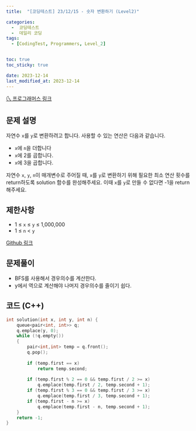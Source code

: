 ```yaml
---
title:  "[코딩테스트] 23/12/15 - 숫자 변환하기 (Level2)" 

categories:
  -  코딩테스트
  -  데일리 코딩
tags:
  - [CodingTest, Programmers, Level_2]


toc: true
toc_sticky: true

date: 2023-12-14
last_modified_at: 2023-12-14
---
```


[🌜 프로그래머스 링크](https://school.programmers.co.kr/learn/courses/30/lessons/154538)

## 문제 설명
자연수 `x`를 `y`로 변환하려고 합니다. 사용할 수 있는 연산은 다음과 같습니다.

- `x`에 `n`을 더합니다
- `x`에 2를 곱합니다.
- `x`에 3을 곱합니다.

자연수 `x`, `y`, `n`이 매개변수로 주어질 때, `x`를 `y`로 변환하기 위해 필요한 최소 연산 횟수를 return하도록 solution 함수를 완성해주세요. 이때 `x`를 `y`로 만들 수 없다면 -1을 return 해주세요.

## 제한사항
- 1 ≤ `x` ≤ `y` ≤ 1,000,000
- 1 ≤ `n` < `y`

[Github 링크](https://github.com/OneThingChanged/DailyCodingTest/blob/main/Program/CodingTestCpp/Level2/ConvertNumber.h)

## 문제풀이

- BFS를 사용해서 경우의수를 계산한다.
- y에서 역으로 계산해야 나머지 경우의수를 줄이기 쉽다.



## 코드 (C++)
```cpp
int solution(int x, int y, int n) {
    queue<pair<int, int>> q;
    q.emplace(y, 0);
    while (!q.empty())
    {
        pair<int,int> temp = q.front();
        q.pop();
        
        if (temp.first == x)
            return temp.second;
        
        if (temp.first % 2 == 0 && temp.first / 2 >= x)
            q.emplace(temp.first / 2, temp.second + 1);
        if (temp.first % 3 == 0 && temp.first / 3 >= x)
            q.emplace(temp.first / 3, temp.second + 1);
        if (temp.first - n >= x)
            q.emplace(temp.first - n, temp.second + 1);
    }
    return -1;
}
```



<script src="https://utteranc.es/client.js"
        repo="OneThingChanged/OneThingChanged.github.io"
        issue-term="pathname"
        label="utterances"
        theme="github-dark"
        crossorigin="anonymous"
        async>
</script>
